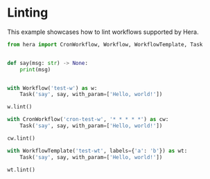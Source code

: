 # Linting

This example showcases how to lint workflows supported by Hera.

```python
from hera import CronWorkflow, Workflow, WorkflowTemplate, Task


def say(msg: str) -> None:
    print(msg)


with Workflow('test-w') as w:
    Task('say', say, with_param=['Hello, world!'])

w.lint()

with CronWorkflow('cron-test-w', '* * * * *') as cw:
    Task('say', say, with_param=['Hello, world!'])

cw.lint()

with WorkflowTemplate('test-wt', labels={'a': 'b'}) as wt:
    Task('say', say, with_param=['Hello, world!'])

wt.lint()
```
